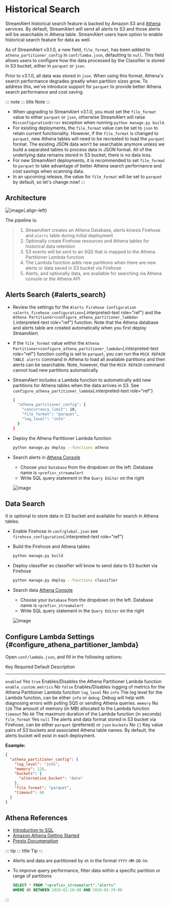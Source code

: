 # Historical Search

StreamAlert historical search feature is backed by Amazon S3 and
[Athena](https://aws.amazon.com/athena/) services. By default,
StreamAlert will send all alerts to S3 and those alerts will be
searchable in Athena table. StreamAlert users have option to enable
historical search feature for data as well.

As of StreamAlert v3.1.0, a new field, `file_format`, has been added to
`athena_partitioner_config` in `conf/lamba.json`, defaulting to `null`.
This field allows users to configure how the data processed by the
Classifier is stored in S3 bucket, either in `parquet` or `json`.

Prior to v3.1.0, all data was stored in `json`. When using this format,
Athena\'s search performance degrades greatly when partition sizes grow.
To address this, we\'ve introduce support for `parquet` to provide
better Athena search performance and cost saving.

::: note
::: title
Note
:::

-   When upgrading to StreamAlert v3.1.0, you must set the `file_format`
    value to either `parquet` or `json`, otherwise StreamAlert will
    raise `MisconfigurationError` exception when running
    `python manage.py build`.
-   For existing deployments, the `file_format` value can be set to
    `json` to retain current functionality. However, if the
    `file_format` is changed to `parquet`, new Athena tables will need
    to be recreated to load the `parquet` format. The existing JSON data
    won\'t be searchable anymore unless we build a separated tables to
    process data in JSON format. All of the underlying data remains
    stored in S3 bucket, there is no data loss.
-   For new StreamAlert deployments, it is recommended to set
    `file_format` to `parquet` to take advantage of better Athena search
    performance and cost savings when scanning data.
-   In an upcoming release, the value for `file_format` will be set to
    `parquet` by default, so let\'s change now!
:::

## Architecture

![image](../images/historical-search.png){.align-left}

The pipeline is:

> 1.  StreamAlert creates an Athena Database, alerts kinesis Firehose
>     and `alerts` table during initial deployment
> 2.  Optionally create Firehose resources and Athena tables for
>     historical data retention
> 3.  S3 events will be sent to an SQS that is mapped to the Athena
>     Partitioner Lambda function
> 4.  The Lambda function adds new partitions when there are new alerts
>     or data saved in S3 bucket via Firehose
> 5.  Alerts, and optionally data, are available for searching via
>     Athena console or the Athena API

## Alerts Search {#alerts_search}

-   Review the settings for the
    `Alerts Firehose Configuration <alerts_firehose_configuration>`{.interpreted-text
    role="ref"} and the
    `Athena Partitioner<configure_athena_partitioner_lambda>`{.interpreted-text
    role="ref"} function. Note that the Athena database and alerts table
    are created automatically when you first deploy StreamAlert.

-   If the `file_format` value within the
    `Athena Partitioner<configure_athena_partitioner_lambda>`{.interpreted-text
    role="ref"} function config is set to `parquet`, you can run the
    `MSCK REPAIR TABLE alerts` command in Athena to load all available
    partitions and then alerts can be searchable. Note, however, that
    the `MSCK REPAIR` command cannot load new partitions automatically.

-   StreamAlert includes a Lambda function to automatically add new
    partitions for Athena tables when the data arrives in S3. See
    `configure_athena_partitioner_lambda`{.interpreted-text role="ref"}

    ``` bash
    {
      "athena_partitioner_config": {
        "concurrency_limit": 10,
        "file_format": "parquet",
        "log_level": "info"
      }
    }
    ```

-   Deploy the Athena Partitioner Lambda function

    ``` bash
    python manage.py deploy --functions athena
    ```

-   Search alerts in [Athena
    Console](https://console.aws.amazon.com/athena)

    -   Choose your `Database` from the dropdown on the left. Database
        name is `<prefix>_streamalert`
    -   Write SQL query statement in the `Query Editor` on the right

    ![image](../images/athena-alerts-search.png)

## Data Search

It is optional to store data in S3 bucket and available for search in
Athena tables.

-   Enable Firehose in `conf/global.json` see
    `firehose_configuration`{.interpreted-text role="ref"}

-   Build the Firehose and Athena tables

    ``` bash
    python manage.py build
    ```

-   Deploy classifier so classifier will know to send data to S3 bucket
    via Firehose

    ``` bash
    python manage.py deploy --functions classifier
    ```

-   Search data [Athena Console](https://console.aws.amazon.com/athena)

    -   Choose your `Database` from the dropdown on the left. Database
        name is `<prefix>_streamalert`
    -   Write SQL query statement in the `Query Editor` on the right

    ![image](../images/athena-data-search.png)

## Configure Lambda Settings {#configure_athena_partitioner_lambda}

Open `conf/lambda.json`, and fill in the following options:

  Key                       Required   Default   Description
  ------------------------- ---------- --------- ------------------------------------------------------------------------------------------------------------------------------------------------------------
  `enabled`                 Yes        `true`    Enables/Disables the Athena Partitioner Lambda function
  `enable_custom_metrics`   No         `false`   Enables/Disables logging of metrics for the Athena Partitioner Lambda function
  `log_level`               No         `info`    The log level for the Lambda function, can be either `info` or `debug`. Debug will help with diagnosing errors with polling SQS or sending Athena queries.
  `memory`                  No         `128`     The amount of memory (in MB) allocated to the Lambda function
  `timeout`                 No         `60`      The maximum duration of the Lambda function (in seconds)
  `file_format`             Yes        `null`    The alerts and data format stored in S3 bucket via Firehose, can be either `parquet` (preferred) or `json`
  `buckets`                 No         `{}`      Key value pairs of S3 buckets and associated Athena table names. By default, the alerts bucket will exist in each deployment.

**Example:**

``` json
{
  "athena_partitioner_config": {
    "log_level": "info",
    "memory": 128,
    "buckets": {
      "alternative_bucket": "data"
    },
    "file_format": "parquet",
    "timeout": 60
  }
}
```

## Athena References

-   [Introduction to SQL](https://www.w3schools.com/sql/sql_intro.asp)
-   [Amazon Athena Getting
    Started](https://docs.aws.amazon.com/athena/latest/ug/getting-started.html)
-   [Presto Documenation](https://prestodb.io/docs/0.172/index.html#)

::: tip
::: title
Tip
:::

-   Alerts and data are partitioned by `dt` in the format
    `YYYY-MM-DD-hh`

-   To improve query performance, filter data within a specific
    partition or range of partitions

    ``` sql
    SELECT * FROM "<prefix>_streamalert"."alerts"
    WHERE dt BETWEEN 2020-02-28-00 AND 2020-02-29-00
    ```
:::
